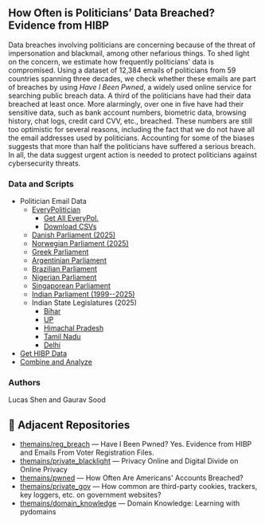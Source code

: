 ## How Often is Politicians’ Data Breached? Evidence from HIBP

Data breaches involving politicians are concerning because of the threat of impersonation and blackmail, among other nefarious things. To shed light on the concern, we estimate how frequently politicians' data is compromised. Using a dataset of 12,384 emails of politicians from 59 countries spanning three decades, we check whether these emails are part of breaches by using *Have I Been Pwned*, a widely used online service for searching public breach data. A third of the politicians have had their data breached at least once. More alarmingly, over one in five have had their sensitive data, such as bank account numbers, biometric data, browsing history, chat logs, credit card CVV, etc., breached. These numbers are still too optimistic for several reasons, including the fact that we do not have all the email addresses used by politicians. Accounting for some of the biases suggests that more than half the politicians have suffered a serious breach. In all, the data suggest urgent action is needed to protect politicians against cybersecurity threats.
### Data and Scripts

* Politician Email Data
	* [EveryPolitician](data/everypol/)
		* [Get All EveryPol.](scripts/01_everypol_walkthrough.ipynb)
		* [Download CSVs](scripts/02_everypol_download_csvs.ipynb)
	* [Danish Parliament (2025)](data/dk/)
	* [Norwegian Parliament (2025)](data/no/)
  	* [Greek Parliament](data/gr)
  	* [Argentinian Parliament](data/ar/)
  	* [Brazilian Parliament](data/ng/)
  	* [Nigerian Parliament](data/sg)
  	* [Singaporean Parliament](data/br/)
	* [Indian Parliament (1999--2025)](data/india/)
	* Indian State Legislatures (2025)
		* [Bihar](data/india/bihar/)
		* [UP](data/india/up/)
		* [Himachal Pradesh](data/india/)
		* [Tamil Nadu](data/india/tn/)
		* [Delhi](data/india/delhi/)
* [Get HIBP Data](scripts/03_download_hibp_everypol_india_eur_breaches.ipynb)
* [Combine and Analyze](scripts/04_hibp_everypol_ind_eur_combine.ipynb)

### Authors

Lucas Shen and Gaurav Sood

## 🔗 Adjacent Repositories

- [themains/reg_breach](https://github.com/themains/reg_breach) — Have I Been Pwned? Yes. Evidence from HIBP and Emails From Voter Registration Files.
- [themains/private_blacklight](https://github.com/themains/private_blacklight) — Privacy Online and Digital Divide on Online Privacy
- [themains/pwned](https://github.com/themains/pwned) — How Often Are Americans' Accounts Breached?
- [themains/private_gov](https://github.com/themains/private_gov) — How common are third-party cookies, trackers, key loggers, etc. on government websites?
- [themains/domain_knowledge](https://github.com/themains/domain_knowledge) — Domain Knowledge: Learning with pydomains
